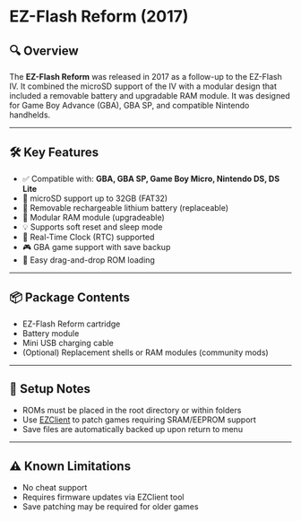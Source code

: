 # EZ-Flash Reform (2017)

## 🔍 Overview
The **EZ-Flash Reform** was released in 2017 as a follow-up to the EZ-Flash IV. It combined the microSD support of the IV with a modular design that included a removable battery and upgradable RAM module. It was designed for Game Boy Advance (GBA), GBA SP, and compatible Nintendo handhelds.

---

## 🛠️ Key Features
- ✅ Compatible with: **GBA, GBA SP, Game Boy Micro, Nintendo DS, DS Lite**
- 💾 microSD support up to 32GB (FAT32)
- 🔋 Removable rechargeable lithium battery (replaceable)
- 🧠 Modular RAM module (upgradeable)
- 💡 Supports soft reset and sleep mode
- 🔄 Real-Time Clock (RTC) supported
- 🎮 GBA game support with save backup
- 📁 Easy drag-and-drop ROM loading

---

## 📦 Package Contents
- EZ-Flash Reform cartridge
- Battery module
- Mini USB charging cable
- (Optional) Replacement shells or RAM modules (community mods)

---

## 📖 Setup Notes
- ROMs must be placed in the root directory or within folders
- Use [EZClient](https://www.ezflash.cn/download/) to patch games requiring SRAM/EEPROM support
- Save files are automatically backed up upon return to menu

---

## ⚠️ Known Limitations
- No cheat support
- Requires firmware updates via EZClient tool
- Save patching may be required for older games

